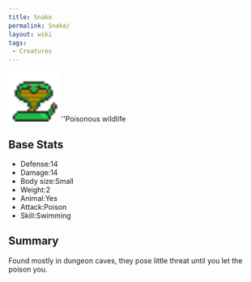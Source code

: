 ```yaml
---
title: Snake
permalink: Snake/
layout: wiki
tags:
 - Creatures
---
```


<img src="snake.png" title="fig:snake.png" alt="snake.png" width="100" />
''Poisonous wildlife

Base Stats
----------

-   Defense:14
-   Damage:14
-   Body size:Small
-   Weight:2
-   Animal:Yes
-   Attack:Poison
-   Skill:Swimming

Summary
-------

Found mostly in dungeon caves, they pose little threat until you let the
poison you.
